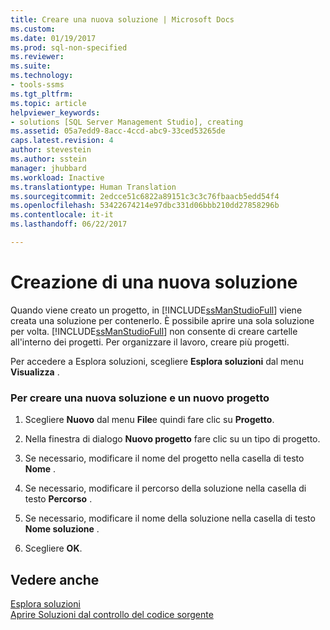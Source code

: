 ```yaml
---
title: Creare una nuova soluzione | Microsoft Docs
ms.custom: 
ms.date: 01/19/2017
ms.prod: sql-non-specified
ms.reviewer: 
ms.suite: 
ms.technology:
- tools-ssms
ms.tgt_pltfrm: 
ms.topic: article
helpviewer_keywords:
- solutions [SQL Server Management Studio], creating
ms.assetid: 05a7edd9-8acc-4ccd-abc9-33ced53265de
caps.latest.revision: 4
author: stevestein
ms.author: sstein
manager: jhubbard
ms.workload: Inactive
ms.translationtype: Human Translation
ms.sourcegitcommit: 2edcce51c6822a89151c3c3c76fbaacb5edd54f4
ms.openlocfilehash: 53422674214e97dbc331d06bbb210dd27858296b
ms.contentlocale: it-it
ms.lasthandoff: 06/22/2017

---
```

# <a name="create-a-new-solution"></a>Creazione di una nuova soluzione
Quando viene creato un progetto, in [!INCLUDE[ssManStudioFull](../../includes/ssmanstudiofull_md.md)] viene creata una soluzione per contenerlo. È possibile aprire una sola soluzione per volta. [!INCLUDE[ssManStudioFull](../../includes/ssmanstudiofull_md.md)] non consente di creare cartelle all'interno dei progetti. Per organizzare il lavoro, creare più progetti.  
  
Per accedere a Esplora soluzioni, scegliere **Esplora soluzioni** dal menu **Visualizza** .  
  
### <a name="to-create-a-new-solution-and-project"></a>Per creare una nuova soluzione e un nuovo progetto  
  
1.  Scegliere **Nuovo** dal menu **File**e quindi fare clic su **Progetto**.  
  
2.  Nella finestra di dialogo **Nuovo progetto** fare clic su un tipo di progetto.  
  
3.  Se necessario, modificare il nome del progetto nella casella di testo **Nome** .  
  
4.  Se necessario, modificare il percorso della soluzione nella casella di testo **Percorso** .  
  
5.  Se necessario, modificare il nome della soluzione nella casella di testo **Nome soluzione** .  
  
6.  Scegliere **OK**.  
  
## <a name="see-also"></a>Vedere anche  
[Esplora soluzioni](../../ssms/solution/solution-explorer.md)  
[Aprire Soluzioni dal controllo del codice sorgente](https://msdn.microsoft.com/en-us/library/ms174216.aspx)  
  

